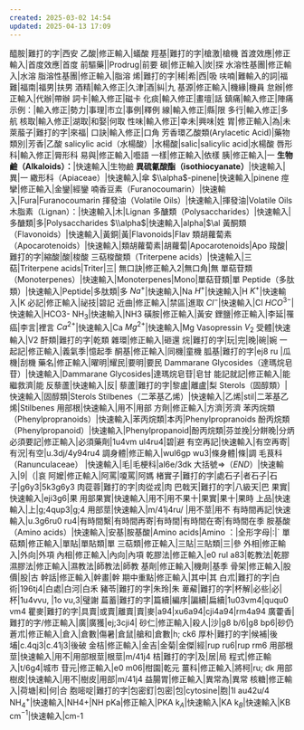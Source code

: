 ```yaml
---
created: 2025-03-02 14:54
updated: 2025-04-13 17:09
---
```



醯胺|難打的字|西安
乙酸|修正輸入|蟻酸
羥基|難打的字|槍激|槍機
首渡效應|修正輸入|首度效應|首度
前驅藥||Prodrug|前要
碳|修正輸入|炭|探
水溶性基團|修正輸入|水溶
脂溶性基團|修正輸入|脂溶
烯|難打的字|稀|希|西|吸
呋喃|難輸入的詞|福難|福南|福男|扶男
酒精|輸入修正|久津|酒|糾|九
基源|修正輸入|機緣|機員
怠辦|修正輸入|代辦|帶辦
詞卡|輸入修正|磁卡
化痰|輸入修正|畫壇|話
鎮痛|輸入修正|陣痛
示例：|輸入修正|勢力|事理|市立|事例|釋例
線|輸入修正|縣|限
多行|輸入修正|多航
核取|輸入修正|湖取|和娶|何取
性味|輸入修正|幸未|興味|姓
胃|修正輸入|為|未
萊菔子|難打的字|來福|
口訣|輸入修正|口角
芳香環乙酸類(Arylacetic Acid)|藥物類別|芳香|乙酸
salicylic acid（水楊酸）|水楊酸|salic|salicylic acid|水楊酸
唇形科|輸入修正|脣形科
易與|修正輸入|囈語
一樣|修正輸入|依樣
胰|修正輸入|一
**生物鹼（Alkaloids）：**|快速輸入|生物鹼
**異硫氰酸酯（isothiocyanate）**|快速輸入|異|一
繖形科（Apiaceae）|快速輸入|傘
$\\alpha$-pinene|快速輸入|pinene
痙攣|修正輸入|金鑾|經鑾
喃香豆素（Furanocoumarin）|快速輸入|Fura|Furanocoumarin
揮發油（Volatile Oils）|快速輸入|揮發油|Volatile Oils
木脂素（Lignan）：|快速輸入|木|Lignan
多醣類（Polysaccharides）|快速輸入|多醣類|多|Polysaccharides
$\\alpha$|快速輸入|alpha|$\al
黃酮類（Flavonoids）|快速輸入|黃銅|黃|Flavonoids|Flav
類胡蘿蔔素（Apocarotenoids）|快速輸入|類胡蘿蔔素|胡蘿蔔|Apocarotenoids|Apo
羧酸|難打的字|縮酸|酸|梭酸
三萜梭酸類（Triterpene acids）|快速輸入|三萜|Triterpene acids|Triter|三|
無口訣|修正輸入2|無口角|無
單萜苷類（Monoterpenes）|快速輸入|Monoterpenes|Mono|單萜苷類|單
Peptide（多肽類）|快速輸入|Peptide|多肽類|多
$Na^+$|快速輸入|Na
$H^+$|快速輸入|H
$K^+$|快速輸入|K
必記|修正輸入|祕技|碧記
近曲|修正輸入|禁區|進取
$Cl^-$|快速輸入|Cl
$HCO^{3-}$|快速輸入|HCO3-
NH$_3$|快速輸入|NH3
磺胺|修正輸入|黃安
鋰鹽|修正輸入|李延|罹癌|李言|裡言
$Ca^{2+}$|快速輸入|Ca
$Mg^{2+}$|快速輸入|Mg
Vasopressin $V_2$ 受體|快速輸入|V2
酐類|難打的字|乾類
雜環|修正輸入|砸還
烷|難打的字|玩|完|晚|碗|婉
一起記|修正輸入|義氣季|憶起季
酮基|修正輸入|同機|童機
胍基|難打的字|ej8 ru |瓜機|刮機
藥名|修正輸入|曜明|耀民|要明|要民
Dammarane Glycosides（達瑪烷皂苷）|快速輸入|Dammarane Glycosides|達瑪烷皂苷|皂甘
能記就記|修正輸入|能繼救濟|能
反藜蘆|快速輸入|反|
藜蘆|難打的字|黎盧|離盧|梨
Sterols（固醇類）|快速輸入|固醇類|Sterols
Stilbenes（二苯基乙烯）|快速輸入|乙烯|stil|二苯基乙烯|Stilbenes
用部根|快速輸入|用不|用部
方劑|修正輸入|方濟|芳濟
苯丙烷類（Phenylpropranoids）|快速輸入|苯丙烷類|本丙|Phenylpropranoids
酚丙烷類（Phenylpropanoid）|快速輸入|Phenylpropanoid|酚丙烷類|芬並挽|分餅晚|分炳
必須要記|修正輸入|必須藥劑|1u4vm ul4ru4|碧|避
有空再記|快速輸入|有空再寄|有況|有空|u.3dj/4y94ru4
調身體|修正輸入|wul6gp wu3|條身體|條|調
毛茛科（Ranunculaceae） |快速輸入|毛|毛梗科|al6e/3dk 
大括號=>（$END$）|快速輸入|9|（|哀
阿嬤|修正輸入|阿罵|嗄罵|阿媽
楮實子|難打的字|處石子|者石子|石子|g6y3|5k3g6y3
肉蓯蓉|難打的字|肉從戎|肉
巴戟天|難打的字|八級天|巴
果實|快速輸入|eji3g6|果
用部果實|快速輸入|用不|用不果十|果實|果十|果時
上品|快速輸入|上|g;4qup3|g;4
用部莖|快速輸入|m/41j4ru/ |用不莖|用不
有時間再記|快速輸入|u.3g6ru0 ru4|有時間繫|有時間再寄|有時間|有時間在寄|有時間在季
胺基酸（Amino acids）|快速輸入|安基|胺基酸|Amino acids|Amino
：|全形字母|:|`
單萜類|修正輸入|單貼|單貼類|單
三萜類|修正輸入|三貼|三貼類|三|參
外相|修正輸入|外向|外項
內相|修正輸入|內向|內項
乾膠法|修正輸入|e0 rul a83|乾教法|乾膠
濕膠法|修正輸入|濕教法|師教法|師教
基劑|修正輸入|機劑|基季
骨架|修正輸入|股價|股|古
幹話|修正輸入|幹畫|幹
期中重點|修正輸入|其中|其
白朮|難打的字|白術|196tj4|白處|白河|白禾
豬苓|難打的字|朱玲|朱
萆薢|難打的字|杯解|必些|必|杯|1u4vvu, |1o vu,3|璧謝
萹蓄|難打的字|篇續|編序|諞續|扁續|1u03vm4|ququ0 vm4
瞿麥|難打的字|具賣|或賣|離賣|賣|麥|a94|xu6a94|cji4a94|rm4a94
廣藿香|難打的字/修正輸入|廣|廣獲|ej;3cji4|
砂仁|修正輸入|殺人|沙|g8 b/6|g8 bp6|砂仍
蒼朮|修正輸入|倉入|倉數|傷暑|倉鼠|艙和|倉數|h; ck6
厚朴|難打的字|候補|後埔|c.4qj3|c.41j3|後破
金桔|修正輸入|金吉|金菊|金傑|經|rup ru6|rup rm6
用部根莖|快速輸入|用不|用部根莖|根莖|m/41j4
桔|難打的字|及|居|局
程式|修正輸入|t/6g4|城市
苷元|修正輸入|e0 m06|柑園|乾元
薑科|修正輸入|將柯|ru; dk 
用部樹皮|快速輸入|用不|樹皮|用部|m/41j4
益腸胃|修正輸入|異常為|異常
核糖|修正輸入|荷塘|和|何|合
胞嘧啶|難打的字|包密釘|包密|包|cytosine|胞|1l au42u/4
NH$_4^+$|快速輸入|NH4+|NH
pKa|修正輸入|PKA
k$_A$|快速輸入|KA
k$_B$|快速輸入|KB
cm$^{-1}$|快速輸入|cm-1